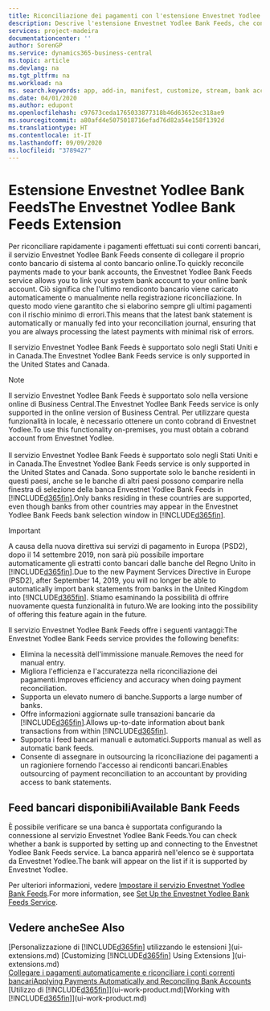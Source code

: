 ```yaml
---
title: Riconciliazione dei pagamenti con l'estensione Envestnet Yodlee Bank Feeds | Microsoft Docs
description: Descrive l'estensione Envestnet Yodlee Bank Feeds, che consente di collegare i conti bancari in modo che sia possibile riconciliare rapidamente i pagamenti.
services: project-madeira
documentationcenter: ''
author: SorenGP
ms.service: dynamics365-business-central
ms.topic: article
ms.devlang: na
ms.tgt_pltfrm: na
ms.workload: na
ms. search.keywords: app, add-in, manifest, customize, stream, bank account link
ms.date: 04/01/2020
ms.author: edupont
ms.openlocfilehash: c97673ceda1765033877318b46d63652ec318ae9
ms.sourcegitcommit: a80afd4e5075018716efad76d82a54e158f1392d
ms.translationtype: HT
ms.contentlocale: it-IT
ms.lasthandoff: 09/09/2020
ms.locfileid: "3789427"
---
```

# <a name="the-envestnet-yodlee-bank-feeds-extension"></a><span data-ttu-id="3265c-103">Estensione Envestnet Yodlee Bank Feeds</span><span class="sxs-lookup"><span data-stu-id="3265c-103">The Envestnet Yodlee Bank Feeds Extension</span></span>
<span data-ttu-id="3265c-104">Per riconciliare rapidamente i pagamenti effettuati sui conti correnti bancari, il servizio Envestnet Yodlee Bank Feeds consente di collegare il proprio conto bancario di sistema al conto bancario online.</span><span class="sxs-lookup"><span data-stu-id="3265c-104">To quickly reconcile payments made to your bank accounts, the Envestnet Yodlee Bank Feeds service allows you to link your system bank account to your online bank account.</span></span> <span data-ttu-id="3265c-105">Ciò significa che l'ultimo rendiconto bancario viene caricato automaticamente o manualmente nella registrazione riconciliazione. In questo modo viene garantito che si elaborino sempre gli ultimi pagamenti con il rischio minimo di errori.</span><span class="sxs-lookup"><span data-stu-id="3265c-105">This means that the latest bank statement is automatically or manually fed into your reconciliation journal, ensuring that you are always processing the latest payments with minimal risk of errors.</span></span>

<span data-ttu-id="3265c-106">Il servizio Envestnet Yodlee Bank Feeds è supportato solo negli Stati Uniti e in Canada.</span><span class="sxs-lookup"><span data-stu-id="3265c-106">The Envestnet Yodlee Bank Feeds service is only supported in the United States and Canada.</span></span>

> [!NOTE]
> <span data-ttu-id="3265c-107">Il servizio Envestnet Yodlee Bank Feeds è supportato solo nella versione online di Business Central.</span><span class="sxs-lookup"><span data-stu-id="3265c-107">The Envestnet Yodlee Bank Feeds service is only supported in the online version of Business Central.</span></span> <span data-ttu-id="3265c-108">Per utilizzare questa funzionalità in locale, è necessario ottenere un conto cobrand di Envestnet Yodlee.</span><span class="sxs-lookup"><span data-stu-id="3265c-108">To use this functionality on-premises, you must obtain a cobrand account from Envestnet Yodlee.</span></span><br /><br />
> <span data-ttu-id="3265c-109">Il servizio Envestnet Yodlee Bank Feeds è supportato solo negli Stati Uniti e in Canada.</span><span class="sxs-lookup"><span data-stu-id="3265c-109">The Envestnet Yodlee Bank Feeds service is only supported in the United States and Canada.</span></span>
> <span data-ttu-id="3265c-110">Sono supportate solo le banche residenti in questi paesi, anche se le banche di altri paesi possono comparire nella finestra di selezione della banca Envestnet Yodlee Bank Feeds in [!INCLUDE[d365fin](includes/d365fin_md.md)].</span><span class="sxs-lookup"><span data-stu-id="3265c-110">Only banks residing in these countries are supported, even though banks from other countries may appear in the Envestnet Yodlee Bank Feeds bank selection window in [!INCLUDE[d365fin](includes/d365fin_md.md)].</span></span>

> [!IMPORTANT]
> <span data-ttu-id="3265c-111">A causa della nuova direttiva sui servizi di pagamento in Europa (PSD2), dopo il 14 settembre 2019, non sarà più possibile importare automaticamente gli estratti conto bancari dalle banche del Regno Unito in [!INCLUDE[d365fin](includes/d365fin_md.md)].</span><span class="sxs-lookup"><span data-stu-id="3265c-111">Due to the new Payment Services Directive in Europe (PSD2), after September 14, 2019, you will no longer be able to automatically import bank statements from banks in the United Kingdom into [!INCLUDE[d365fin](includes/d365fin_md.md)].</span></span> <span data-ttu-id="3265c-112">Stiamo esaminando la possibilità di offrire nuovamente questa funzionalità in futuro.</span><span class="sxs-lookup"><span data-stu-id="3265c-112">We are looking into the possibility of offering this feature again in the future.</span></span>

<span data-ttu-id="3265c-113">Il servizio Envestnet Yodlee Bank Feeds offre i seguenti vantaggi:</span><span class="sxs-lookup"><span data-stu-id="3265c-113">The Envestnet Yodlee Bank Feeds service provides the following benefits:</span></span>

* <span data-ttu-id="3265c-114">Elimina la necessità dell'immissione manuale.</span><span class="sxs-lookup"><span data-stu-id="3265c-114">Removes the need for manual entry.</span></span>
* <span data-ttu-id="3265c-115">Migliora l'efficienza e l'accuratezza nella riconciliazione dei pagamenti.</span><span class="sxs-lookup"><span data-stu-id="3265c-115">Improves efficiency and accuracy when doing payment reconciliation.</span></span>
* <span data-ttu-id="3265c-116">Supporta un elevato numero di banche.</span><span class="sxs-lookup"><span data-stu-id="3265c-116">Supports a large number of banks.</span></span>
* <span data-ttu-id="3265c-117">Offre informazioni aggiornate sulle transazioni bancarie da [!INCLUDE[d365fin](includes/d365fin_md.md)].</span><span class="sxs-lookup"><span data-stu-id="3265c-117">Allows up-to-date information about bank transactions from within [!INCLUDE[d365fin](includes/d365fin_md.md)].</span></span>
* <span data-ttu-id="3265c-118">Supporta i feed bancari manuali e automatici.</span><span class="sxs-lookup"><span data-stu-id="3265c-118">Supports manual as well as automatic bank feeds.</span></span>
* <span data-ttu-id="3265c-119">Consente di assegnare in outsourcing la riconciliazione dei pagamenti a un ragioniere fornendo l'accesso ai rendiconti bancari.</span><span class="sxs-lookup"><span data-stu-id="3265c-119">Enables outsourcing of payment reconciliation to an accountant by providing access to bank statements.</span></span>

## <a name="available-bank-feeds"></a><span data-ttu-id="3265c-120">Feed bancari disponibili</span><span class="sxs-lookup"><span data-stu-id="3265c-120">Available Bank Feeds</span></span>
<span data-ttu-id="3265c-121">È possibile verificare se una banca è supportata configurando la connessione al servizio Envestnet Yodlee Bank Feeds.</span><span class="sxs-lookup"><span data-stu-id="3265c-121">You can check whether a bank is supported by setting up and connecting to the Envestnet Yodlee Bank Feeds service.</span></span> <span data-ttu-id="3265c-122">La banca apparirà nell'elenco se è supportata da Envestnet Yodlee.</span><span class="sxs-lookup"><span data-stu-id="3265c-122">The bank will appear on the list if it is supported by Envestnet Yodlee.</span></span>

<span data-ttu-id="3265c-123">Per ulteriori informazioni, vedere [Impostare il servizio Envestnet Yodlee Bank Feeds](bank-how-setup-bank-statement-service.md).</span><span class="sxs-lookup"><span data-stu-id="3265c-123">For more information, see [Set Up the Envestnet Yodlee Bank Feeds Service](bank-how-setup-bank-statement-service.md).</span></span>

## <a name="see-also"></a><span data-ttu-id="3265c-124">Vedere anche</span><span class="sxs-lookup"><span data-stu-id="3265c-124">See Also</span></span>
<span data-ttu-id="3265c-125">[Personalizzazione di [!INCLUDE[d365fin](includes/d365fin_md.md)] utilizzando le estensioni ](ui-extensions.md)  </span><span class="sxs-lookup"><span data-stu-id="3265c-125">[Customizing [!INCLUDE[d365fin](includes/d365fin_md.md)] Using Extensions ](ui-extensions.md)  </span></span>  
[<span data-ttu-id="3265c-126">Collegare i pagamenti automaticamente e riconciliare i conti correnti bancari</span><span class="sxs-lookup"><span data-stu-id="3265c-126">Applying Payments Automatically and Reconciling Bank Accounts</span></span>](receivables-apply-payments-auto-reconcile-bank-accounts.md)  
<span data-ttu-id="3265c-127">[Utilizzo di [!INCLUDE[d365fin](includes/d365fin_md.md)]](ui-work-product.md)</span><span class="sxs-lookup"><span data-stu-id="3265c-127">[Working with [!INCLUDE[d365fin](includes/d365fin_md.md)]](ui-work-product.md)</span></span>
